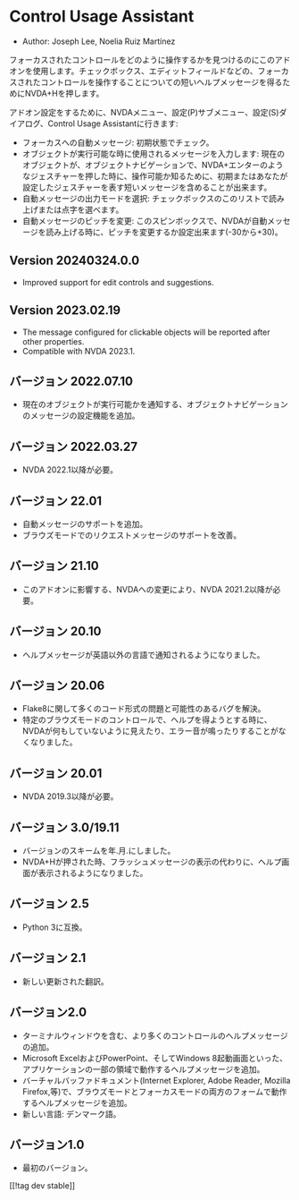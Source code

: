 # Control Usage Assistant #

* Author: Joseph Lee, Noelia Ruiz Martínez

フォーカスされたコントロールをどのように操作するかを見つけるのにこのアドオンを使用します。チェックボックス、エディットフィールドなどの、フォーカスされたコントロールを操作することについての短いヘルプメッセージを得るためにNVDA+Hを押します。

アドオン設定をするために、NVDAメニュー、設定(P)サブメニュー、設定(S)ダイアログ、Control Usage Assistantに行きます:

* フォーカスへの自動メッセージ: 初期状態でチェック。
* オブジェクトが実行可能な時に使用されるメッセージを入力します:
  現在のオブジェクトが、オブジェクトナビゲーションで、NVDA+エンターのようなジェスチャーを押した時に、操作可能か知るために、初期またはあなたが設定したジェスチャーを表す短いメッセージを含めることが出来ます。
* 自動メッセージの出力モードを選択: チェックボックスのこのリストで読み上げまたは点字を選べます。
* 自動メッセージのピッチを変更: このスピンボックスで、NVDAが自動メッセージを読み上げる時に、ピッチを変更するか設定出来ます(-30から+30)。

## Version 20240324.0.0

* Improved support for edit controls and suggestions.

## Version 2023.02.19

* The message configured for clickable objects will be reported after other
  properties.
* Compatible with NVDA 2023.1.

## バージョン 2022.07.10

* 現在のオブジェクトが実行可能かを通知する、オブジェクトナビゲーションのメッセージの設定機能を追加。

## バージョン 2022.03.27

* NVDA 2022.1以降が必要。

## バージョン 22.01

* 自動メッセージのサポートを追加。
* ブラウズモードでのリクエストメッセージのサポートを改善。

## バージョン 21.10

* このアドオンに影響する、NVDAへの変更により、NVDA 2021.2以降が必要。

## バージョン 20.10

* ヘルプメッセージが英語以外の言語で通知されるようになりました。

## バージョン 20.06

* Flake8に関して多くのコード形式の問題と可能性のあるバグを解決。
* 特定のブラウズモードのコントロールで、ヘルプを得ようとする時に、NVDAが何もしていないように見えたり、エラー音が鳴ったりすることがなくなりました。

## バージョン 20.01

* NVDA 2019.3以降が必要。

## バージョン 3.0/19.11

* バージョンのスキームを年.月.にしました。
* NVDA+Hが押された時、フラッシュメッセージの表示の代わりに、ヘルプ画面が表示されるようになりました。

## バージョン 2.5

* Python 3に互換。

## バージョン 2.1

* 新しい更新された翻訳。

## バージョン2.0

* ターミナルウィンドウを含む、より多くのコントロールのヘルプメッセージの追加。
* Microsoft ExcelおよびPowerPoint、そしてWindows
  8起動画面といった、アプリケーションの一部の領域で動作するヘルプメッセージを追加。
* バーチャルバッファドキュメント(Internet Explorer, Adobe Reader, Mozilla
  Firefox,等)で、ブラウズモードとフォーカスモードの両方のフォームで動作するヘルプメッセージを追加。
* 新しい言語: デンマーク語。

## バージョン1.0

* 最初のバージョン。

[[!tag dev stable]]
